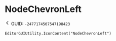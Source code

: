 # NodeChevronLeft
![](/img/NodeChevronLeft.png)
GUID: `-2477174507547198423`
```
EditorGUIUtility.IconContent("NodeChevronLeft")
```
